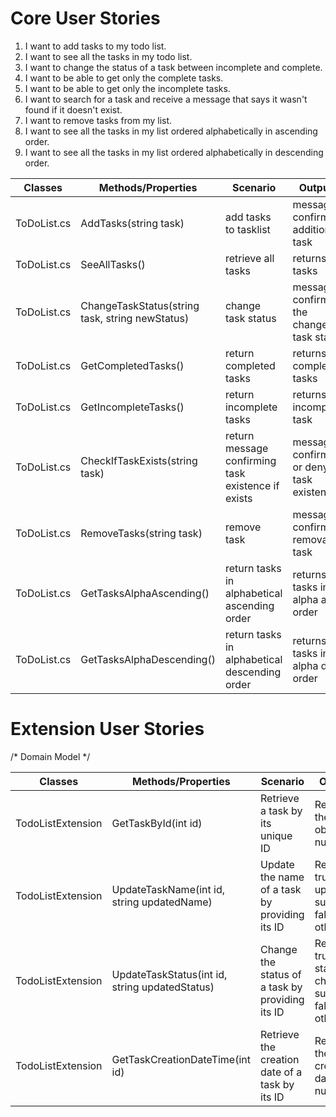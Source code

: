 # Core User Stories

1. I want to add tasks to my todo list.
2. I want to see all the tasks in my todo list.
3. I want to change the status of a task between incomplete and complete.
4. I want to be able to get only the complete tasks.
5. I want to be able to get only the incomplete tasks.
6. I want to search for a task and receive a message that says it wasn't found if it doesn't exist.
7. I want to remove tasks from my list.
8. I want to see all the tasks in my list ordered alphabetically in ascending order.
9. I want to see all the tasks in my list ordered alphabetically in descending order.



| Classes       | Methods/Properties                             | Scenario                                          | Outputs                                     |
|---------------|------------------------------------------------|---------------------------------------------------|---------------------------------------------|
|ToDoList.cs    |AddTasks(string task)                           |add tasks to tasklist                              |message confirming addition of task          |
|ToDoList.cs    |SeeAllTasks()                                   |retrieve all tasks                                 |returns all tasks                            |
|ToDoList.cs    |ChangeTaskStatus(string task, string newStatus) |change task status                                 |message confirming the change of task status |
|ToDoList.cs    |GetCompletedTasks()                             |return completed tasks                             |returns completed tasks                      |
|ToDoList.cs    |GetIncompleteTasks()                            |return incomplete tasks                            |returns incomplete task                      |
|ToDoList.cs    |CheckIfTaskExists(string task)                  |return message confirming task existence if exists |message confirming or denying task existence |
|ToDoList.cs    |RemoveTasks(string task)                        |remove task                                        |message confirming removal of task           |
|ToDoList.cs    |GetTasksAlphaAscending()                        |return tasks in alphabetical ascending order       |returns all tasks in alpha asc order         |
|ToDoList.cs    |GetTasksAlphaDescending()                       |return tasks in alphabetical descending order      |returns all tasks in alpha desc order        |

# Extension User Stories

/* Domain Model */

| Classes           | Methods/Properties                             | Scenario                                          | Outputs                                                |
|-------------------|------------------------------------------------|--------------------------------------------------|---------------------------------------------------------|
| TodoListExtension | GetTaskById(int id)                            | Retrieve a task by its unique ID                 | Returns the task object or null                         |
| TodoListExtension | UpdateTaskName(int id, string updatedName)     | Update the name of a task by providing its ID    | Returns true if update succeeds, false otherwise        |
| TodoListExtension | UpdateTaskStatus(int id, string updatedStatus) | Change the status of a task by providing its ID  | Returns true if status change succeeds, false otherwise |
| TodoListExtension | GetTaskCreationDateTime(int id)                | Retrieve the creation date of a task by its ID   | Returns the creation date or null                       |

